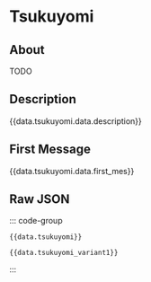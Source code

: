 <script setup>
  import { VPTeamMembers } from 'vitepress/theme'
  import { data } from './index.data.ts'

  const members = [{
    avatar: data.tsukuyomi.data.avatar,
    name: data.tsukuyomi.data.name,
    title: data.tsukuyomi.data.creator_notes,
  }]
</script>

# Tsukuyomi <Badge type="danger" :text="data.tsukuyomi.data.character_version" />

<VPTeamMembers size="small" :members="members" />

## About

TODO

## Description

{{data.tsukuyomi.data.description}}

## First Message

{{data.tsukuyomi.data.first_mes}}

## Raw JSON

::: code-group

```json-vue [tsukuyomi.json]
{{data.tsukuyomi}}
```

```json-vue [tsukuyomi_variant1.json]
{{data.tsukuyomi_variant1}}
```

:::
